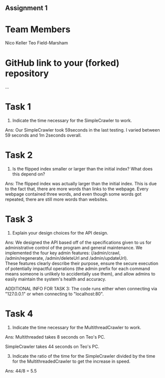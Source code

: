 Assignment 1
------------

# Team Members
Nico Keller
Teo Field-Marsham

# GitHub link to your (forked) repository

...

# Task 1

1. Indicate the time necessary for the SimpleCrawler to work.

Ans: Our SimpleCrawler took 59seconds in the last testing. I varied between
59 seconds and 1m 2seconds overall.



# Task 2

1. Is the flipped index smaller or larger than the initial index? What does this depend on?

Ans: The flipped index was actually larger than the initial index. This is due to the fact that,
there are more words than links to the webpage. Every webpage contained three words, and even though
some words got repeated, there are still more words than websites.

# Task 3

1. Explain your design choices for the API design.

Ans: We designed the API based off of the specifications given to us for administrative control of the program and general maintenance. 
We implemented the four key admin features: (/admin/crawl, /admin/regenerate, /admin/deleteUrl and /admin/updateUrl).  
These features clearly describe their purpose, ensure the secure execution of potentially impactful operations (the admin prefix for each command means someone is unlikely to accidentally use them), and allow admins to 
easily maintain the system's health and accuracy.

ADDITIONAL INFO FOR TASK 3: The code runs either when connecting via "127.0.0.1" or when connecting to "localhost:80".


# Task 4

1.  Indicate the time necessary for the MultithreadCrawler to work.

Ans: Multithreaded takes 8 seconds on Teo's PC.

SimpleCrawler takes 44 seconds on Teo's PC.

3. Indicate the ratio of the time for the SimpleCrawler divided by the time for the MultithreadedCrawler to get the increase in speed.

Ans: 44/8 = 5.5


